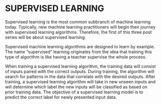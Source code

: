 # SUPERVISED LEARNING

Supervised learning is the most common subbranch of machine learning today. Typically,
new machine learning practitioners will begin their journey with supervised learning algorithms.
Therefore, the first of this three post series will be about supervised learning.

Supervised machine learning algorithms are designed to learn by example. The name “supervised” learning
originates from the idea that training this type of algorithm is like having a teacher supervise the whole process.

When training a supervised learning algorithm, the training data will consist of inputs paired with the correct outputs.
During training, the algorithm will search for patterns in the data that correlate with the desired outputs. After training,
a supervised learning algorithm will take in new unseen inputs and will determine which label the new inputs will be classified
as based on prior training data. The objective of a supervised learning model is to predict the correct label for newly
presented input data.
